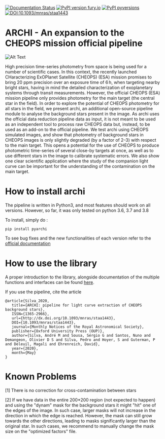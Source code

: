 [![Documentation Status](https://readthedocs.org/projects/archi/badge/?version=latest)](https://archi.readthedocs.io/en/latest/?badge=latest)  [![PyPI version fury.io](https://badge.fury.io/py/pyarchi.svg)](https://pypi.org/project/pyarchi/) [![PyPI pyversions](https://img.shields.io/pypi/pyversions/pyarchi.svg)](https://pypi.org/project/pyarchi/) [![DOI:10.1093/mnras/staa1443](https://zenodo.org/badge/DOI/10.1007/978-3-319-76207-4_15.svg)](https://doi.org/10.1093/mnras/staa1443)

# ARCHI - An expansion to the CHEOPS mission official pipeline

![Alt Text](https://github.com/Kamuish/archi/blob/master/docs/archi_info/star_tracking.gif)

High precision time-series photometry from space is being used for a number of scientific cases. In this context, the recently launched CHaracterizing ExOPlanet Satellite (CHEOPS) (ESA) mission promises to bring 20 ppm precision over an exposure time of 6 h, when targeting nearby bright stars, having in mind the detailed characterization of exoplanetary systems through transit measurements. However, the official CHEOPS (ESA) mission pipeline only provides photometry for the main target (the central star in the field). In order to explore the potential of CHEOPS photometry for all stars in the field,  we present archi, an additional open-source pipeline module to analyse the background stars present in the image. As archi uses the official data reduction pipeline data as input, it is not meant to be used as an independent tool to process raw CHEOPS data but, instead, to be used as an add-on to the official pipeline. We test archi using CHEOPS simulated images, and show that photometry of background stars in CHEOPS images is only slightly degraded (by a factor of 2–3) with respect to the main target. This opens a potential for the use of CHEOPS to produce photometric time-series of several close-by targets at once, as well as to use different stars in the image to calibrate systematic errors. We also show one clear scientific application where the study of the companion light curve can be important for the understanding of the contamination on the main target.


# How to install archi 

The pipeline is written in Python3, and most features should work on all versions. However, so far, it was only tested on python 3.6, 3.7 and 3.8

To install, simply do :

    pip install pyarchi 

To see bug fixes and the new functionalities of each version refer to the [official documentation](https://archi.readthedocs.io/en/latest/archi_info/release.html)

# How to use the library 

A proper introduction to the library, alongside documentation of the multiple functions and interfaces can be found [here](https://archi.readthedocs.io/en/latest/). 

If you use the pipeline, cite the article 

    @article{Silva_2020,
       title={ARCHI: pipeline for light curve extraction of CHEOPS background stars},
       ISSN={1365-2966},
       url={http://dx.doi.org/10.1093/mnras/staa1443},
       DOI={10.1093/mnras/staa1443},
       journal={Monthly Notices of the Royal Astronomical Society},
       publisher={Oxford University Press (OUP)},
       author={Silva, André M and Sousa, Sérgio G and Santos, Nuno and Demangeon, Olivier D S and Silva, Pedro and Hoyer, S and Guterman, P and Deleuil, Magali and Ehrenreich, David},
       year={2020},
       month={May}
    }

# Known Problems


 [1] There is no correction for cross-contamination between stars
 
 [2] If we have data in the entire 200*200 region (not expected to happen) and using the "dynam" mask for the background stars it might "hit" one of the edges of the image. In such case, larger masks will not increase in the direction in which the edge is reached. However, the mask can still grow towards the other directions, leading to masks significantly larger than the original star. In such cases, we recommend to manually change the mask size on the "optimized factors" file.
